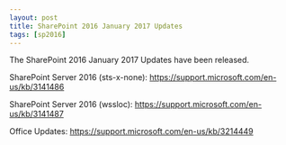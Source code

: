 ```yaml
---
layout: post
title: SharePoint 2016 January 2017 Updates
tags: [sp2016]
---
```


The SharePoint 2016 January 2017 Updates have been released.

SharePoint Server 2016 (sts-x-none): <https://support.microsoft.com/en-us/kb/3141486>

SharePoint Server 2016 (wssloc): <https://support.microsoft.com/en-us/kb/3141487>

Office Updates: <https://support.microsoft.com/en-us/kb/3214449>